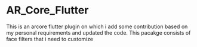 # AR_Core_Flutter
This is an arcore flutter plugin on which i add some contribution based on my personal requirements and updated the code.
This pacakge consists of face filters that i need to customize 
